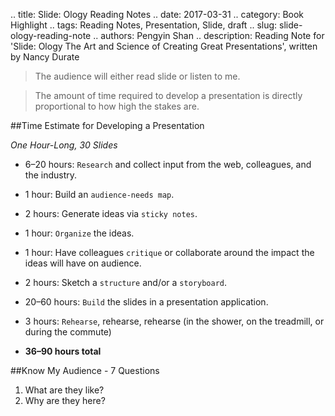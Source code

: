 .. title: Slide: Ology Reading Notes
.. date: 2017-03-31
.. category: Book Highlight
.. tags: Reading Notes, Presentation, Slide, draft
.. slug: slide-ology-reading-note
.. authors: Pengyin Shan
.. description: Reading Note for 'Slide: Ology  The Art and Science of Creating Great Presentations', written by Nancy Durate

>The audience will either read slide or listen to me.

>The amount of time required to develop a presentation is directly proportional to how high the stakes are.

##Time Estimate for Developing a Presentation

*One Hour-Long, 30 Slides*

- 6–20 hours: `Research` and collect input from the web, colleagues, and the industry.

- 1 hour: Build an `audience-needs map`.

- 2 hours: Generate ideas via `sticky notes`.

- 1 hour: `Organize` the ideas.

- 1 hour: Have colleagues `critique` or collaborate around the impact the ideas will have on audience.

- 2 hours: Sketch a `structure` and/or a `storyboard`.

- 20–60 hours: `Build` the slides in a presentation application.

- 3 hours: `Rehearse`, rehearse, rehearse (in the shower, on the treadmill,
or during the commute)

- **36–90 hours total**

##Know My Audience - 7 Questions

1. What are they like? 
2. Why are they here? 


